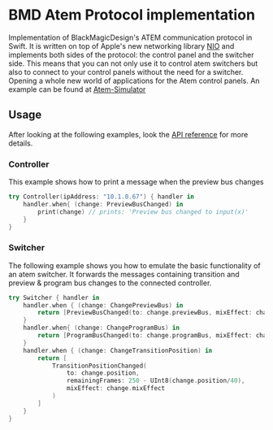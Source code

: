 # BMD Atem Protocol implementation

Implementation of BlackMagicDesign's ATEM communication protocol in Swift. It is written on top of Apple's new networking library [NIO](https://github.com/apple/swift-nio) and implements both sides of the protocol: the control panel and the switcher side. This means that you can not only use it to control atem switchers but also to connect to your control panels without the need for a switcher. Opening a whole new world of applications for the Atem control panels. An example can be found at [Atem-Simulator](https://github.com/Dev1an/Atem-Simulator)

## Usage

After looking at the following examples, look the [API reference](https://dev1an.github.io/Swift-Atem/) for more details.

### Controller

This example shows how to print a message when the preview bus changes

```swift
try Controller(ipAddress: "10.1.0.67") { handler in
	handler.when{ (change: PreviewBusChanged) in
		print(change) // prints: 'Preview bus changed to input(x)'
	}
}
```

### Switcher

The following example shows you how to emulate the basic functionality of an atem switcher. It forwards the messages containing transition and preview & program bus changes to the connected controller.

```swift
try Switcher { handler in
    handler.when { (change: ChangePreviewBus) in
		return [PreviewBusChanged(to: change.previewBus, mixEffect: change.mixEffect)]
	}
	handler.when{ (change: ChangeProgramBus) in
		return [ProgramBusChanged(to: change.programBus, mixEffect: change.mixEffect)]
	}
	handler.when { (change: ChangeTransitionPosition) in
		return [
			TransitionPositionChanged(
				to: change.position,
				remainingFrames: 250 - UInt8(change.position/40),
				mixEffect: change.mixEffect
			)
		]
	}
}
```